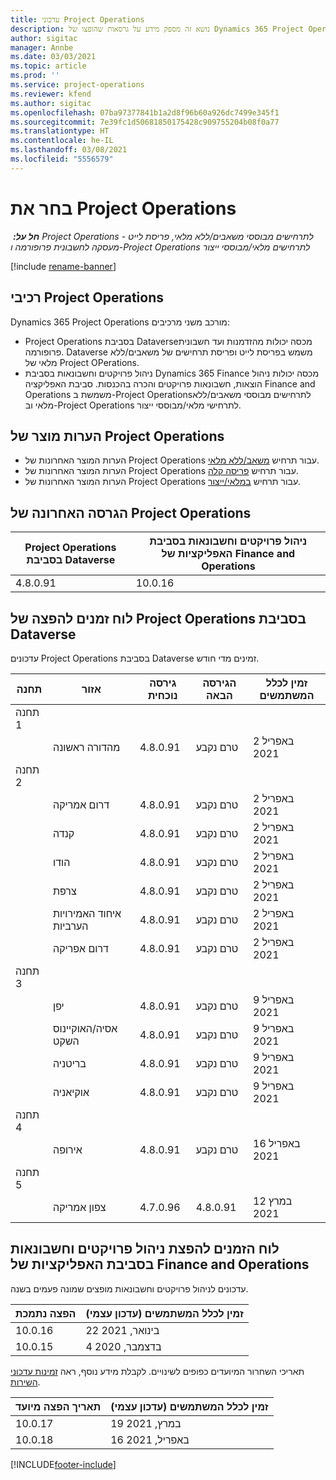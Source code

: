 ```yaml
---
title: עדכוני Project Operations
description: נושא זה מספק מידע על גרסאות שהופצו של Dynamics 365 Project Operations.
author: sigitac
manager: Annbe
ms.date: 03/03/2021
ms.topic: article
ms.prod: ''
ms.service: project-operations
ms.reviewer: kfend
ms.author: sigitac
ms.openlocfilehash: 07ba97377841b1a2d8f96b60a926dc7499e345f1
ms.sourcegitcommit: 7e39fc1d50681850175428c909755204b08f0a77
ms.translationtype: HT
ms.contentlocale: he-IL
ms.lasthandoff: 03/08/2021
ms.locfileid: "5556579"
---
```

# <a name="project-operations-updates"></a>בחר את Project Operations

_**חל על:** ‏ Project Operations לתרחישים מבוססי משאבים/ללא מלאי, פריסת לייט - מעסקה לחשבונית פרופורמה ו-Project Operations לתרחישים מלאי/מבוססי ייצור_

[!include [rename-banner](~/includes/cc-data-platform-banner.md)]

## <a name="project-operations-components"></a>רכיבי Project Operations

Dynamics 365 Project Operations מורכב משני מרכיבים:

- Project Operations בסביבת Dataverse‏ מכסה יכולות מהזדמנות ועד חשבונית פרופורמה. Dataverse משמש בפריסת לייט ופריסת תרחישים של משאבים/ללא מלאי של Project OPerations.
- ניהול פרויקטים וחשבונאות בסביבת Dynamics 365 Finance מכסה יכולות ניהול הוצאות, חשבונאות פרויקטים והכרה בהכנסות. סביבת האפליקציה‏ Finance and Operations ‏משמשת ב-Project Operations‏‏ לתרחישים מבוססי משאבים/ללא מלאי וב-Project Operations לתרחישי מלאי/מבוססי ייצור.

## <a name="project-operations-release-notes"></a>הערות מוצר של Project Operations
- הערות המוצר האחרונות של Project Operations עבור תרחיש [משאב/ללא מלאי](whats-new-mar-2021-resource-based.md).
- הערות המוצר האחרונות של Project Operations עבור תרחיש [פריסה קלה](../pro/whats-new/whats-new-mar-2021-lite.md).
- הערות המוצר האחרונות של Project Operations עבור תרחיש [במלאי/ייצור](../prod-pma/whats-new/whats-new-jan-2021-stocked.md).

## <a name="project-operations-latest-version"></a>הגרסה האחרונה של Project Operations

| Project Operations בסביבת Dataverse | ניהול פרויקטים וחשבונאות בסביבת האפליקציות של Finance and Operations |
| --- | --- |
| 4.8.0.91 | 10.0.16 |

## <a name="release-schedule-for-project-operations-on-dataverse-environment"></a>לוח זמנים להפצה של Project Operations בסביבת Dataverse

עדכונים Project Operations בסביבת Dataverse זמינים מדי חודש. 

| תחנה   | אזור        | גירסה נוכחית | הגירסה הבאה | זמין לכלל המשתמשים |
|-----------|---------------|-----------------|--------------|---------------------|
| תחנה 1 |   &nbsp;      |    &nbsp;       | &nbsp;       |      &nbsp;         |
|   &nbsp;  | מהדורה ראשונה |  4.8.0.91       | טרם נקבע     | 2 באפריל 2021           |
| תחנה 2 |   &nbsp;      |    &nbsp;       | &nbsp;       |      &nbsp;         |
|   &nbsp;  | דרום אמריקה |  4.8.0.91       | טרם נקבע     | 2 באפריל 2021           |
|    &nbsp; | קנדה        |  4.8.0.91       | טרם נקבע     | 2 באפריל 2021           |
|   &nbsp;  | הודו         |  4.8.0.91       | טרם נקבע     | 2 באפריל 2021           |
|   &nbsp;  | צרפת         |  4.8.0.91       | טרם נקבע     | 2 באפריל 2021           |
|   &nbsp;  | איחוד האמירויות הערביות         |  4.8.0.91       | טרם נקבע     | 2 באפריל 2021           |
|   &nbsp;  | דרום אפריקה         |  4.8.0.91       | טרם נקבע     | 2 באפריל 2021           |
| תחנה 3  |      &nbsp;   |     &nbsp;      |     &nbsp;   |      &nbsp;         |
|   &nbsp;  | יפן         |  4.8.0.91       | טרם נקבע     | 9 באפריל 2021           |
|   &nbsp;  | אסיה/האוקיינוס השקט  |  4.8.0.91       | טרם נקבע     | 9 באפריל 2021           |
|   &nbsp;  | בריטניה |  4.8.0.91       | טרם נקבע     | 9 באפריל 2021           |
|   &nbsp;  | אוקיאניה       |  4.8.0.91       | טרם נקבע     | 9 באפריל 2021           |
| תחנה 4 |     &nbsp;    |     &nbsp;      |     &nbsp;   |      &nbsp;         |
|   &nbsp;  | אירופה        |  4.8.0.91       | טרם נקבע     | 16 באפריל 2021           |
| תחנה 5 |     &nbsp;    |     &nbsp;      |     &nbsp;   |      &nbsp;         |
|   &nbsp;  | צפון אמריקה |  4.7.0.96       | 4.8.0.91     | 12 במרץ 2021           |

## <a name="release-schedule-for-project-management-and-accounting-in-the-finance-and-operations-apps-environment"></a>לוח הזמנים להפצת ניהול פרויקטים וחשבונאות בסביבת האפליקציות של Finance and Operations

עדכונים לניהול פרויקטים וחשבונאות מופצים שמונה פעמים בשנה.

| הפצה נתמכת | זמין לכלל המשתמשים (עדכון עצמי) |
| --- | --- |
| 10.0.16 | 22 בינואר, 2021 |
| 10.0.15 | 4 בדצמבר, 2020 |


תאריכי השחרור המיועדים כפופים לשינויים. לקבלת מידע נוסף, ראה [זמינות עדכוני השירות](https://docs.microsoft.com/dynamics365/fin-ops-core/fin-ops/get-started/public-preview-releases?toc=/dynamics365/finance/toc.json).

| תאריך הפצה מיועד | זמין לכלל המשתמשים (עדכון עצמי) |
| --- | --- |
| 10.0.17 | 19 במרץ, 2021 |
| 10.0.18 | 16 באפריל, 2021 |


[!INCLUDE[footer-include](../includes/footer-banner.md)]
